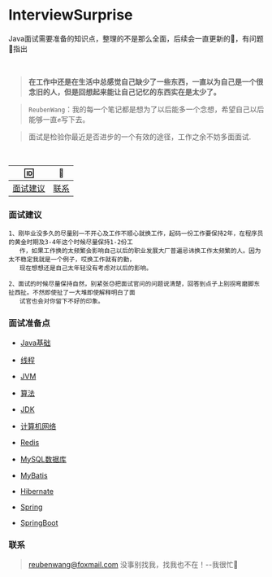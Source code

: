 # InterviewSurprise
Java面试需要准备的知识点，整理的不是那么全面，后续会一直更新的🦷，有问题👏指出


<br>

 > **在工作中还是在生活中总感觉自己缺少了一些东西，一直以为自己是一个很念旧的人，但是回想起来能让自己记忆的东西实在是太少了。**
 
 > `ReubenWang`：我的每一个笔记都是想为了以后能多一个念想，希望自己以后能够一直✊写下去。
 
 > 面试是检验你最近是否进步的一个有效的途径，工作之余不妨多面面试.
 
<br/>

|🆔|📮
| :--------:|:--------:|
|[面试建议](#面试建议) |[联系](#联系) |

### 面试建议
    1、刚毕业没多久的尽量别一不开心及工作不顺心就换工作，起码一份工作要保持2年，在程序员的黄金时期及3-4年这个时候尽量保持1-2份工
       作，如果工作换的太频繁会影响自己以后的职业发展大厂普遍忌讳换工作太频繁的人。因为太不稳定我就是一个例子，哎换工作就有的勤，
       现在想想还是自己太年轻没有考虑对以后的影响。
       
    2、面试的时候尽量保持自然，别紧张😓把面试官问的问题说清楚，回答到点子上别拐弯磨脚东扯西扯。不然即使扯了一大堆即使解释明白了面
       试官也会对你留下不好的印象。
    

### 面试准备点

 - [Java基础](https://github.com/luobotiantang/InterviewSurprise/blob/master/md/JavaFoundation.md)
 
 - [线程](https://github.com/luobotiantang/InterviewSurprise/blob/master/md/Thread.md)
 
 - [JVM](https://github.com/luobotiantang/InterviewSurprise/blob/master/md/JVM.md)
 
 - [算法]()
 
 - [JDK](https://github.com/luobotiantang/InterviewSurprise/blob/master/md/JDK.md)
 
 - [计算机网络](https://github.com/luobotiantang/InterviewSurprise/blob/master/md/ComputerNetwork.md)
 
 - [Redis](https://github.com/luobotiantang/InterviewSurprise/blob/master/md/Redis.md)
 
 - [MySQL数据库](https://github.com/luobotiantang/InterviewSurprise/blob/master/md/MySQL.md)
 
 - [MyBatis](https://github.com/luobotiantang/InterviewSurprise/blob/master/md/MyBatis.md)
 
 - [Hibernate](https://github.com/luobotiantang/InterviewSurprise/blob/master/md/Hibernate.md)

 - [Spring](https://github.com/luobotiantang/InterviewSurprise/blob/master/md/Spring.md)
 
 - [SpringBoot](https://github.com/luobotiantang/InterviewSurprise/blob/master/md/SpringBoot.md)


### 联系

> reubenwang@foxmail.com
> 没事别找我，找我也不在！--我很忙🦆